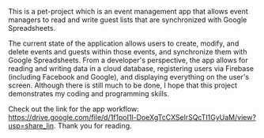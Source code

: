 
This is a pet-project which is an event management app that allows event managers to read and write guest lists that are synchronized with Google Spreadsheets. 

The current state of the application allows users to create, modify, and delete events and guests within those events, and synchronize them with Google Spreadsheets. 
From a developer's perspective, the app allows for reading and writing data in a cloud database, registering users via Firebase (including Facebook and Google), and displaying everything on the user's screen. 
Although there is still much to be done, I hope that this project demonstrates my coding and programming skills.

Check out the link for the app workflow: https://drive.google.com/file/d/1f1poI1l-DoeXgTcCXSelrSQcTI1GyUaM/view?usp=share_lin. Thank you for reading.
